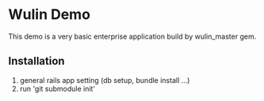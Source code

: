 # Wulin Demo

This demo is a very basic enterprise application build by wulin_master gem.

## Installation

1. general rails app setting (db setup, bundle install ...)
2. run 'git submodule init'
